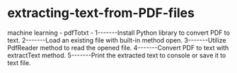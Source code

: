 # extracting-text-from-PDF-files
machine learning - pdfTotxt - 
1-------Install Python library to convert PDF to text.
2-------Load an existing file with built-in method open.
3-------Utilize PdfReader method to read the opened file.
4-------Convert PDF to text with extractText method.
5-------Print the extracted text to console or save it to text file.
